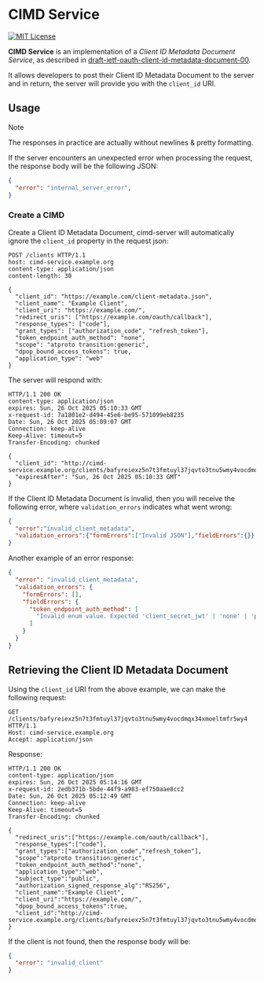 
# CIMD Service

[![MIT License](https://img.shields.io/badge/license-MIT-greeb.svg)](https://mit-license.org/) 

**CIMD Service** is an implementation of a _Client ID Metadata Document Service_, as described in [draft-ietf-oauth-client-id-metadata-document-00](https://www.ietf.org/archive/id/draft-ietf-oauth-client-id-metadata-document-00.html).

It allows developers to post their Client ID Metadata Document to the server and in return, the server will provide you with the `client_id` URI.

## Usage

> [!Note] 
> The responses in practice are actually without newlines & pretty formatting.

If the server encounters an unexpected error when processing the request, the response body will be the following JSON:
```json
{
  "error": "internal_server_error",
}
```

### Create a CIMD

Create a Client ID Metadata Document, cimd-server will automatically ignore the `client_id` property in the request json:
```http
POST /clients HTTP/1.1
host: cimd-service.example.org
content-type: application/json
content-length: 30

{
  "client_id": "https://example.com/client-metadata.json",
  "client_name": "Example Client",
  "client_uri": "https://example.com/",
  "redirect_uris": ["https://example.com/oauth/callback"],
  "response_types": ["code"],
  "grant_types": ["authorization_code", "refresh_token"],
  "token_endpoint_auth_method": "none",
  "scope": "atproto transition:generic",
  "dpop_bound_access_tokens": true,
  "application_type": "web"
}
```

The server will respond with:
```http
HTTP/1.1 200 OK
content-type: application/json
expires: Sun, 26 Oct 2025 05:10:33 GMT
x-request-id: 7a1801e2-d494-45e6-be95-571099eb8235
Date: Sun, 26 Oct 2025 05:09:07 GMT
Connection: keep-alive
Keep-Alive: timeout=5
Transfer-Encoding: chunked

{
  "client_id": "http://cimd-service.example.org/clients/bafyreiexz5n7t3fmtuyl37jqvto3tnu5wmy4vocdmqx34xmoeltmfr5wy4",
  "expiresAfter": "Sun, 26 Oct 2025 05:10:33 GMT"
}
```

If the Client ID Metadata Document is invalid, then you will receive the following error, where `validation_errors` indicates what went wrong:
```json
{
  "error":"invalid_client_metadata",
  "validation_errors":{"formErrors":["Invalid JSON"],"fieldErrors":{}}
}
```
Another example of an error response:
```json
{
  "error": "invalid_client_metadata",
  "validation_errors": {
    "formErrors": [],
    "fieldErrors": {
      "token_endpoint_auth_method": [
        "Invalid enum value. Expected 'client_secret_jwt' | 'none' | 'private_key_jwt' | 'self_signed_tls_client_auth' | 'tls_client_auth', received 'client_secret_basic'"
      ]
    }
  }
}
```


## Retrieving the Client ID Metadata Document

Using the `client_id` URI from the above example, we can make the following request:

```http
GET /clients/bafyreiexz5n7t3fmtuyl37jqvto3tnu5wmy4vocdmqx34xmoeltmfr5wy4 HTTP/1.1
Host: cimd-service.example.org
Accept: application/json
```

Response:
```http
HTTP/1.1 200 OK
content-type: application/json
expires: Sun, 26 Oct 2025 05:14:16 GMT
x-request-id: 2edb371b-5bde-44f9-a983-ef750aae8cc2
Date: Sun, 26 Oct 2025 05:12:49 GMT
Connection: keep-alive
Keep-Alive: timeout=5
Transfer-Encoding: chunked

{
  "redirect_uris":["https://example.com/oauth/callback"],
  "response_types":["code"],
  "grant_types":["authorization_code","refresh_token"],
  "scope":"atproto transition:generic",
  "token_endpoint_auth_method":"none",
  "application_type":"web",
  "subject_type":"public",
  "authorization_signed_response_alg":"RS256",
  "client_name":"Example Client",
  "client_uri":"https://example.com/",
  "dpop_bound_access_tokens":true,
  "client_id":"http://cimd-service.example.org/clients/bafyreiexz5n7t3fmtuyl37jqvto3tnu5wmy4vocdmqx34xmoeltmfr5wy4"
}
```

If the client is not found, then the response body will be:
```json
{
  "error": "invalid_client"
}
```

